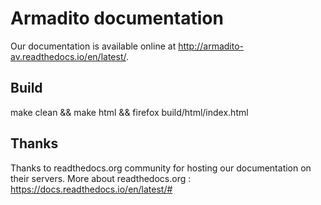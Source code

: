 Armadito documentation
======================

Our documentation is available online at <http://armadito-av.readthedocs.io/en/latest/>.

Build
-----

make clean && make html && firefox build/html/index.html

Thanks
------

Thanks to readthedocs.org community for hosting our documentation on their servers.
More about readthedocs.org : https://docs.readthedocs.io/en/latest/#



